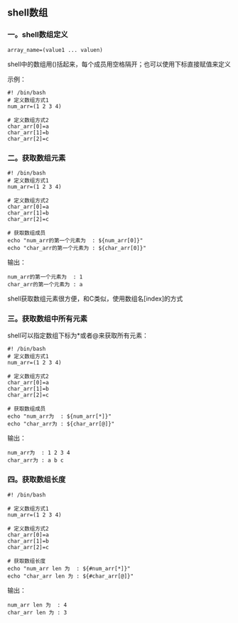 ## shell数组

### 一。shell数组定义

```
array_name=(value1 ... valuen)
```

shell中的数组用()括起来，每个成员用空格隔开；也可以使用下标直接赋值来定义

示例：

```shell
#! /bin/bash
# 定义数组方式1
num_arr=(1 2 3 4)

# 定义数组方式2
char_arr[0]=a
char_arr[1]=b
char_arr[2]=c
```

### 二。获取数组元素

```shell
#! /bin/bash
# 定义数组方式1
num_arr=(1 2 3 4)

# 定义数组方式2
char_arr[0]=a
char_arr[1]=b
char_arr[2]=c

# 获取数组成员
echo "num_arr的第一个元素为  : ${num_arr[0]}"
echo "char_arr的第一个元素为 : ${char_arr[0]}"
```

输出：

```shell
num_arr的第一个元素为  : 1
char_arr的第一个元素为 : a
```

shell获取数组元素很方便，和C类似，使用数组名[index]的方式

### 三。获取数组中所有元素

shell可以指定数组下标为*或者@来获取所有元素：

```shell
#! /bin/bash
# 定义数组方式1
num_arr=(1 2 3 4)

# 定义数组方式2
char_arr[0]=a
char_arr[1]=b
char_arr[2]=c

# 获取数组成员
echo "num_arr为  : ${num_arr[*]}"
echo "char_arr为 : ${char_arr[@]}"
```

输出：

```shell
num_arr为  : 1 2 3 4
char_arr为 : a b c
```

### 四。获取数组长度

```shell
#! /bin/bash

# 定义数组方式1
num_arr=(1 2 3 4)

# 定义数组方式2
char_arr[0]=a
char_arr[1]=b
char_arr[2]=c

# 获取数组长度
echo "num_arr len 为  : ${#num_arr[*]}"
echo "char_arr len 为 : ${#char_arr[@]}"
```

输出：

```
num_arr len 为  : 4
char_arr len 为 : 3
```

